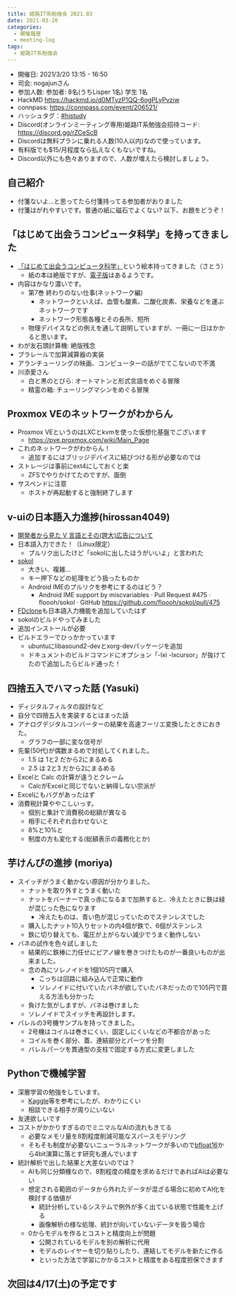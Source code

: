 ```yaml
---
title: 姫路IT系勉強会 2021.03
date: 2021-03-20
categories:
  - 開催履歴
  - meeting-log
tags:
  - 姫路IT系勉強会
---
```


* 開催日: 2021/3/20 13:15 - 16:50
* 司会: nogajunさん
* 参加人数: 参加者: 8名(うちLisper 1名)  学生 1名
* HackMD https://hackmd.io/d0MTvzP1QQ-6ogPLyPvziw
* connpass: https://connpass.com/event/206521/
* ハッシュタグ：[#histudy](https://twitter.com/search?q=%23histudy&src=typd)
* Discord(オンラインミーティング専用)姫路IT系勉強会招待コード: https://discord.gg/rZCeScB
* Discordは無料プランに乗れる人数(10人以内)なので使っています。
* 有料版でも$15/月程度なら払えなくもないですね。
* Discord以外にも色々ありますので、人数が増えたら検討しましょう。

## 自己紹介

* 付箋ないよ...と思ってたら付箋持ってる参加者がおりました
* 付箋はがれやすいです。普通の紙に磁石でよくない?
以下、お題をどうぞ！

## 「はじめて出会うコンピュータ科学」を持ってきました

* [「はじめて出会うコンピュータ科学」](https://www.iwanami.co.jp/book/b255287.html)という絵本持ってきました（さとう）
    * 紙の本は絶版ですが、[電子版](https://honto.jp/ebook/pd-series_B-MBJ-20210-4-367404X.html)はあるようです。
* 内容はかなり濃いです。
    * 第7巻 終わりのない仕事(ネットワーク編)
        * ネットワークといえば、血管も酸素、二酸化炭素、栄養などを運ぶネットワークです
        * ネットワーク形態各種とその長所、短所
    * 物理デバイスなどの例えを通して説明していますが、一冊に一日はかかると思います。
* わが友石頭計算機: 絶版残念
* プラレールで加算減算器の実装
* アランチューリングの映画、コンピューターの話がでてこないので不満
* 川添愛さん
    * 白と黒のとびら: オートマトンと形式言語をめぐる冒険
    * 精霊の箱: チューリングマシンをめぐる冒険

## Proxmox VEのネットワークがわからん
    
* Proxmox VEというのはLXCとkvmを使った仮想化基盤でございます
    * https://pve.proxmox.com/wiki/Main_Page
* これのネットワークがわからん！
    * 追加するにはブリッジデバイスに結びつける形が必要なのでは
* ストレージは事前にext4にしておくと楽
    * ZFSでやりかけてたのですが、面倒
* サスペンドに注意
    * ホストが再起動すると強制終了します
## v-uiの日本語入力進捗(hirossan4049)

* [開発者から見た V 言語とその(誇大)広告について](https://zenn.dev/zakuro9715/articles/vlang-from-contributor-perspective)
* 日本語入力できた！（Linux限定）
    * プルリク出したけど「sokolに出したほうがいいよ」と言われた
* [sokol](https://github.com/floooh/sokol)
    * 大きい、複雑...
    * キー押下などの処理をどう扱ったものか
    * Android IMEのプルリクを参考にするのはどう？
        * Android IME support by miscvariables · Pull Request #475 · floooh/sokol · GitHub https://github.com/floooh/sokol/pull/475
* [FDclone](https://github.com/knu/FDclone)も日本語入力機能を追加していたはず
* sokolのビルドやってみました
* 追加インストールが必要
* ビルドエラーでひっかかっています
    * ubuntuにlibasound2-devとxorg-devパッケージを追加
    * ドキュメントのビルドコマンドにオプション「-lxi -lxcursor」が抜けてたので追加したらビルド通った！

## 四捨五入でハマった話 (Yasuki)
* ディジタルフィルタの設計など
* 自分で四捨五入を実装するとはまった話
* アナログデジタルコンバーターの結果を高速フーリエ変換したときにおきた。
    * グラフの一部に変な信号が
* 先輩(50代)が偶数まるめで対処してくれました。
    * 1.5 は 1と2 だから2にまるめる
    * 2.5 は 2と3 だから2にまるめる
* Excelと Calc の計算が違うとクレーム
    * CalcがExcelと同じでないと納得しない宗派が
* Excelにもバグがあったはず
* 消費税計算ややこしいっす。
    * 個別と集計で消費税の総額が異なる
    * 相手にそれぞれ合わせないと
    * 8%と10%と
    * 制度の方も変化する(総額表示の義務化とか)

## 芋けんぴの進捗 (moriya)

* スイッチがうまく動かない原因が分かりました。
    * ナットを取り外すとうまく動いた
    * ナットをバーナーで真っ赤になるまで加熱すると、冷えたときに鉄は緑が混じった色になります
        * 冷えたものは、青い色が混じっていたのでステンレスでした
    * 購入したナット10入りセットの内4個が鉄で、6個がステンレス
    * 鉄に切り替えても、電圧が上がらない減少でうまく動作しない
* バネの試作を色々試しました
    * 結果的に鉄棒に力任せにピアノ線を巻きつけたものが一番良いものが出来ました。
    * 念の為にソレノイドを1個105円で購入
        * こっちは回路に組み込んで正常に動作
        * ソレノイドに付いていたバネが欲していたバネだったので105円で買える方法も分かった
    * 負けた気がしますが、バネは巻けました
    * ソレノイドでスイッチを再設計します。
* バレルの3号機サンプルを持ってきました。
    * 2号機はコイルは巻きにくい、固定しにくいなどの不都合があった
    * コイルを巻く部分、蓋、連結部分とパーツを分割
    * バレルパーツを貫通型の支柱で固定する方式に変更しました


## Pythonで機械学習

* 深層学習の勉強をしています。
    * [Kaggle](https://www.kaggle.com/)等を参考にしたが、わかりにくい
    * 相談できる相手が周りにいない
* 友達欲しいです
* コストがかかりすぎるのでミニマルなAIの流れもきてる
    * 必要なメモリ量を8割程度削減可能なスパースモデリング
    * そもそも制度が必要ないニューラルネットワークが多いので[bfloat16](https://en.wikipedia.org/wiki/Bfloat16_floating-point_format)から4bit演算に落とす研究も進んでいます
* 統計解析で出した結果と大差ないのでは？
    * AIも同じ分類機なので、8割程度の精度を求めるだけであればAIは必要ない
    * 想定される範囲のデータから外れたデータが混ざる場合に初めてAI化を検討する価値が
        * 統計分析しているシステムで例外が多く出ている状態で性能を上げる
        * 画像解析の様な処理、統計が向いていないデータを扱う場合
    * 0からモデルを作るとコストと精度向上が問題
        * 公開されているモデルを別の解析に代用
        * モデルのレイヤーを切り貼りしたり、連結してモデルを新たに作る
        * といった方法で学習にかかるコストと精度をある程度担保できます

## 次回は4/17(土)の予定です
